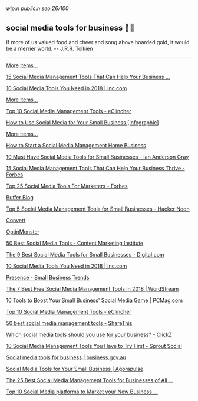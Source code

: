 ###### wip:n public:n seo:26/100

## social media tools for business :woman_factory_worker:

If more of us valued food and cheer and song above hoarded gold, it would
be a merrier world.
		-- J.R.R. Tolkien


----------


[More items... ](https://www.forbes.com/sites/forbesagencycouncil/2017/05/15/15-social-media-management-tools-that-can-help-your-business-thrive/)

[      15 Social Media Management Tools That Can Help Your Business ... ](https://www.forbes.com/sites/forbesagencycouncil/2017/05/15/15-social-media-management-tools-that-can-help-your-business-thrive/amp/)

[      10 Social Media Tools You Need in 2018 | Inc.com ](https://www.inc.com/bill-carmody/10-social-media-tools-you-need-in-2018.html)

[More items... ](https://eclincher.com/blog/social-media-management-marketing-tools/)

[      Top 10 Social Media Management Tools - eClincher ](https://eclincher.com/blog/social-media-management-marketing-tools/)

[      How to Use Social Media for Your Small Business [Infographic] ](https://www.postplanner.com/blog/use-social-media-for-your-small-business/)

[More items... ](https://www.thebalancesmb.com/start-a-social-media-management-business-1794528)

[      How to Start a Social Media Management Home Business ](https://www.thebalancesmb.com/start-a-social-media-management-business-1794528)

[10 Must Have Social Media Tools for Small Businesses - Ian Anderson Gray ](http://iag.me/socialmedia/tools/10-must-have-social-media-tools-for-small-businesses/)

[15 Social Media Management Tools That Can Help Your Business Thrive - Forbes ](http://www.forbes.com/sites/forbesagencycouncil/2017/05/15/15-social-media-management-tools-that-can-help-your-business-thrive/amp/)

[Top 25 Social Media Tools For Marketers - Forbes ](http://www.forbes.com/sites/steveolenski/2018/02/24/top-25-social-media-tools-for-marketers/amp/)

[Buffer Blog ](http://blog.bufferapp.com/social-media-management-tools/amp)

[Top 5 Social Media Management Tools for Small Businesses - Hacker Noon ](http://hackernoon.com/top-5-social-media-management-tools-for-small-businesses-1a2e086a3349)

[Convert ](http://www.convinceandconvert.com/social-media-tools/favorite-social-media-management-tools-for-small-business/amp/)

[OptinMonster ](http://optinmonster.com/23-tools-that-will-take-your-social-media-marketing-to-the-next-level/)

[50 Best Social Media Tools - Content Marketing Institute ](http://contentmarketinginstitute.com/2018/08/best-social-media-tools/)

[The 9 Best Social Media Tools for Small Businesses - Digital.com ](http://digital.com/blog/social-media-tools/)

[10 Social Media Tools You Need in 2018 | Inc.com ](http://www.inc.com/bill-carmody/10-social-media-tools-you-need-in-2018.html)

[Presence - Small Business Trends ](http://smallbiztrends.com/2016/03/social-media-tools-for-small-business.html)

[The 7 Best Free Social Media Management Tools in 2018 | WordStream ](http://www.wordstream.com/blog/ws/2018/01/17/best-free-social-media-management-tools)

[10 Tools to Boost Your Small Business' Social Media Game | PCMag.com ](http://www.pcmag.com/feature/360620/10-tools-to-boost-your-small-business-social-media-game)

[Top 10 Social Media Management Tools - eClincher ](http://eclincher.com/blog/social-media-management-marketing-tools/)

[50 best social media management tools - ShareThis ](http://www.sharethis.com/thought-leadership/2018/08/best-social-media-management-tools/)

[Which social media tools should you use for your business? - ClickZ ](http://www.clickz.com/which-social-media-tools-should-you-should-use-for-your-business/104736/)

[10 Social Media Management Tools You Have to Try First - Sprout Social ](http://sproutsocial.com/insights/social-media-management-tools/amp/)

[Social media tools for business | business.gov.au ](http://www.business.gov.au/marketing/social-media/social-media-tools)

[Social Media Tools for Your Small Business | Agorapulse ](http://www.agorapulse.com/solutions/social-media-tools-small-business)

[The 25 Best Social Media Management Tools for Businesses of All ... ](http://blog.bufferapp.com/social-media-management-tools/amp)

[Top 10 Social Media platforms to Market your New Business ... ](http://www.webafrica.co.za/blog/educational/top-10-social-media-platforms-market-new-business/)

